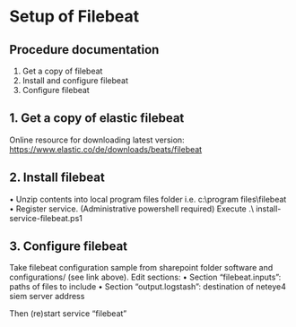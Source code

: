 # Setup of Filebeat

## Procedure documentation
1.	Get a copy of filebeat
2.	Install and configure filebeat
3.	Configure filebeat

## 1. Get a copy of elastic filebeat

Online resource for downloading latest version:
https://www.elastic.co/de/downloads/beats/filebeat

## 2. Install filebeat
•	Unzip contents into local program files folder i.e. c:\program files\filebeat\
•	Register service. (Administrative powershell required)
Execute .\ install-service-filebeat.ps1

## 3. Configure filebeat

Take filebeat configuration sample from sharepoint folder software and configurations/ (see link above).
Edit sections:
•	Section “filebeat.inputs”: paths of files to include
•	Section “output.logstash”: destination of neteye4 siem server address

Then (re)start service “filebeat”

